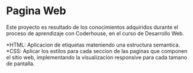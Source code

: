 # Pagina Web 

Este proyecto es resultado de los conocimientos adquiridos durante el proceso de aprendizaje con Coderhouse, en el curso de Desarrollo Web.

*HTML: Aplicacion de etiquetas mateniendo una estructura semantica. 
*CSS: Aplicar los estilos para cada seccion de las paginas que componen el sitio web, implementando la visualizacion responsive para cada tamano de pantalla. 
